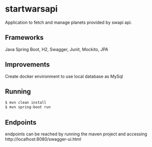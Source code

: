 # startwarsapi
Application to fetch and manage planets provided by swapi api.

## Frameworks
Java Spring Boot, H2, Swagger, Junit, Mockito, JPA

## Improvements
Create docker environment to use local database as MySql 

## Running
```sh
$ mvn clean install
$ mvn spring-boot run
```

## Endpoints
endpoints can be reached by running the maven project and accessing http://localhost:8080/swagger-ui.html
